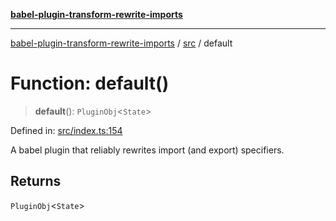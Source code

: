 [**babel-plugin-transform-rewrite-imports**](../../README.md)

***

[babel-plugin-transform-rewrite-imports](../../README.md) / [src](../README.md) / default

# Function: default()

> **default**(): `PluginObj`\<`State`\>

Defined in: [src/index.ts:154](https://github.com/Xunnamius/babel-plugin-transform-rewrite-imports/blob/04cb03720cd5c4b4ccc3763758fd11307ea668ef/src/index.ts#L154)

A babel plugin that reliably rewrites import (and export) specifiers.

## Returns

`PluginObj`\<`State`\>
